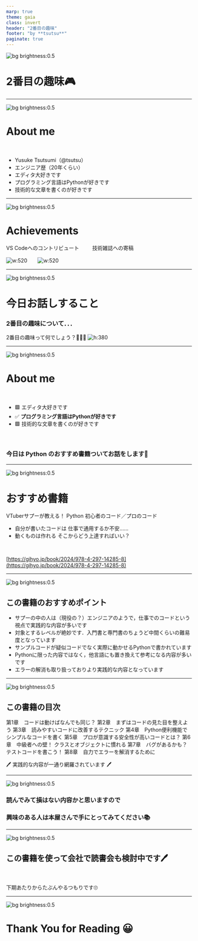 ```yaml
---
marp: true
theme: gaia
class: invert
header: "2番目の趣味"
footer: "by **tsutsu**"
paginate: true
---
```


<!--
_class: lead invert
-->

![bg brightness:0.5](images/background1.jpg)

# 2番目の趣味🎮

---

![bg brightness:0.5](images/background1.jpg)

# About me

<br/>

- Yusuke Tsutsumi（@tsutsu）
- エンジニア歴（20年くらい）
- エディタ大好きです
- プログラミング言語はPythonが好きです
- 技術的な文章を書くのが好きです

---

![bg brightness:0.5](images/background1.jpg)

# Achievements

VS Codeへのコントリビュート 　　 技術雑誌への寄稿

![w:520](images/001.png)　　![w:520](images/002.png)

---

![bg brightness:0.5](images/background1.jpg)

# 今日お話しすること

### 2番目の**趣味**について．．．

2番目の趣味って何でしょう？🤔🤔🤔 ![h:380](images/003.png)

---

![bg brightness:0.5](images/background1.jpg)

# About me

<br/>

- 🟩 エディタ大好きです
- ✅ **プログラミング言語はPythonが好きです**
- 🟩 技術的な文章を書くのが好きです

<br/>

### 今日は **Python** のおすすめ書籍ついてお話をします🐍

---

![bg brightness:0.5](images/background2.jpg)

# おすすめ書籍

VTuberサプーが教える！
Python 初心者のコード／プロのコード


- 自分が書いたコードは
  仕事で通用するか不安……
- 動くものは作れる
  そこからどう上達すればいい？
<br/>

[https://gihyo.jp/book/2024/978-4-297-14285-8](https://gihyo.jp/book/2024/978-4-297-14285-8)

---

![bg brightness:0.5](images/background1.jpg)

## この書籍のおすすめポイント

- サプーの中の人は（現役の？）エンジニアのようで，仕事でのコードという視点で実践的な内容が多いです
- 対象とするレベルが絶妙です．入門書と専門書のちょうど中間くらいの難易度となっています
- サンプルコードが疑似コードでなく実際に動かせるPythonで書かれています
- Pythonに限った内容ではなく，他言語にも置き換えて参考になる内容が多いです
- エラーの解消も取り扱っておりより実践的な内容となっています

---

![bg brightness:0.5](images/background1.jpg)

## この書籍の目次

第1章　コードは動けばなんでも同じ？
第2章　まずはコードの見た目を整えよう
第3章　読みやすいコードに改善するテクニック
第4章　Python便利機能でシンプルなコードを書く
第5章　プロが意識する安全性が高いコードとは？
第6章　中級者への壁！ クラスとオブジェクトに慣れる
第7章　バグがあるかも？ テストコードを書こう！
第8章　自力でエラーを解消するために

🖊️ 実践的な内容が一通り網羅されています 🖊️

---

![bg brightness:0.5](images/background1.jpg)

<!--
_class: lead invert
-->

### 読んでみて損はない内容かと思いますので
### 興味のある人は本屋さんで手にとってみてください📚

---

![bg brightness:0.5](images/background1.jpg)

<!--
_class: lead invert
-->

## この書籍を使って会社で読書会も検討中です🖊️

<br/>

下期あたりからたぶんやるつもりです🙄

---

<!--
_class: lead invert
-->

![bg brightness:0.5](images/background1.jpg)

# Thank **You** for Reading 😀
